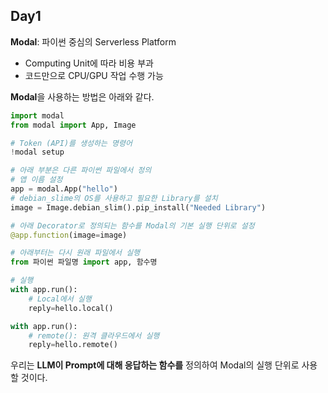 ## Day1

**Modal**: 파이썬 중심의 Serverless Platform

- Computing Unit에 따라 비용 부과
- 코드만으로 CPU/GPU 작업 수행 가능

**Modal**을 사용하는 방법은 아래와 같다.

```python
import modal
from modal import App, Image

# Token (API)를 생성하는 명령어
!modal setup

# 아래 부분은 다른 파이썬 파일에서 정의
# 앱 이름 설정
app = modal.App("hello")
# debian_slime의 OS를 사용하고 필요한 Library를 설치
image = Image.debian_slim().pip_install("Needed Library")

# 아래 Decorator로 정의되는 함수를 Modal의 기본 실행 단위로 설정
@app.function(image=image)

# 아래부터는 다시 원래 파일에서 실행
from 파이썬 파일명 import app, 함수명

# 실행
with app.run():
    # Local에서 실행
    reply=hello.local()

with app.run():
    # remote(): 원격 클라우드에서 실행
    reply=hello.remote()
```

우리는 **LLM이 Prompt에 대해 응답하는 함수를** 정의하여 Modal의 실행 단위로 사용할 것이다.


